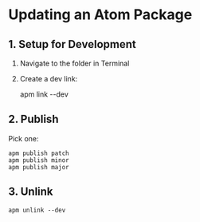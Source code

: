 # Updating an Atom Package

## 1. Setup for Development

1. Navigate to the folder in Terminal
2. Create a dev link:

	apm link --dev

## 2. Publish

Pick one:

	apm publish patch
	apm publish minor
	apm publish major

## 3. Unlink

	apm unlink --dev